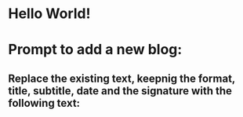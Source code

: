 # Hello World!

# Prompt to add a new blog:

## Replace the existing text, keepnig the format, title, subtitle, date and the signature with the following text:
